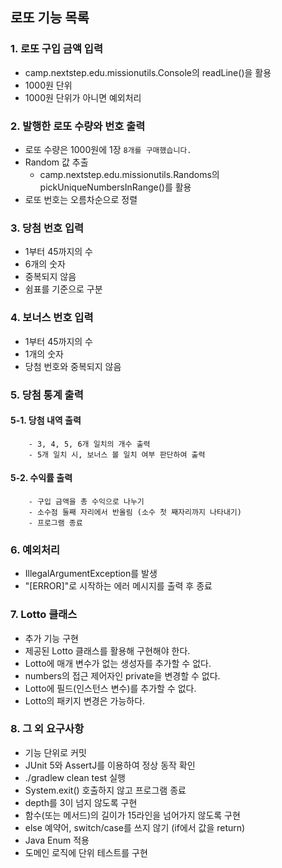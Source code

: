 ## 로또 기능 목록
### 1. 로또 구입 금액 **입력**
- camp.nextstep.edu.missionutils.Console의 readLine()을 활용
- 1000원 단위
- 1000원 단위가 아니면 예외처리

### 2. 발행한 로또 수량와 번호 출력
- 로또 수량은 1000원에 1장
  `8개를 구매했습니다.`
- Random 값 추출
  - camp.nextstep.edu.missionutils.Randoms의 pickUniqueNumbersInRange()를 활용
- 로또 번호는 오름차순으로 정렬

### 3. 당첨 번호 **입력**
- 1부터 45까지의 수
- 6개의 숫자
- 중복되지 않음
- 쉼표를 기준으로 구분

### 4. 보너스 번호 **입력**
- 1부터 45까지의 수
- 1개의 숫자
- 당첨 번호와 중복되지 않음

### 5. 당첨 통계 **출력**
  #### 5-1. 당첨 내역 출력
        - 3, 4, 5, 6개 일치의 개수 출력
        - 5개 일치 시, 보너스 볼 일치 여부 판단하여 출력
  #### 5-2. 수익률 출력
        - 구입 금액을 총 수익으로 나누기
        - 소수점 둘째 자리에서 반올림 (소수 첫 째자리까지 나타내기)
        - 프로그램 종료
  
### 6. 예외처리
- IllegalArgumentException를 발생
- "[ERROR]"로 시작하는 에러 메시지를 출력 후 종료

### 7. Lotto  클래스
- 추가 기능 구현
- 제공된 Lotto 클래스를 활용해 구현해야 한다.
- Lotto에 매개 변수가 없는 생성자를 추가할 수 없다.
- numbers의 접근 제어자인 private을 변경할 수 없다.
- Lotto에 필드(인스턴스 변수)를 추가할 수 없다.
- Lotto의 패키지 변경은 가능하다.

### 8. 그 외 요구사항
- 기능 단위로 커밋
- JUnit 5와 AssertJ를 이용하여 정상 동작 확인
- ./gradlew clean test 실행
- System.exit() 호출하지 않고 프로그램 종료
- depth를 3이 넘지 않도록 구현
- 함수(또는 메서드)의 길이가 15라인을 넘어가지 않도록 구현
- else 예약어, switch/case를 쓰지 않기 (if에서 값을 return)
- Java Enum 적용
- 도메인 로직에 단위 테스트를 구현